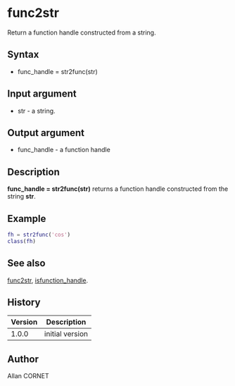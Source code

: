 # func2str

Return a function handle constructed from a string.

## Syntax

- func_handle = str2func(str)

## Input argument

- str - a string.

## Output argument

- func_handle - a function handle

## Description

  <p><b>func_handle = str2func(str)</b> returns a function handle constructed from the string <b>str</b>.</p>

## Example

```matlab
fh = str2func('cos')
class(fh)
```

## See also

[func2str](func2str.md), [isfunction_handle](isfunction_handle.md).

## History

| Version | Description     |
| ------- | --------------- |
| 1.0.0   | initial version |

## Author

Allan CORNET
